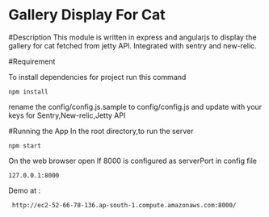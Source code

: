 # Gallery Display For Cat

#Description
 This module is written in express and angularjs to display the gallery for cat fetched from jetty API. Integrated  with sentry and new-relic.

#Requirement

To install dependencies for project run this command
```
npm install
```

rename the config/config.js.sample to config/config.js and update with your keys for Sentry,New-relic,Jetty API

#Running the App
In the root directory,to run the server

 ```
 npm start
 ```
 
On the web browser open
If 8000 is configured as serverPort in config file

 ```
 127.0.0.1:8000
 ```
 Demo at :
 ```
  http://ec2-52-66-78-136.ap-south-1.compute.amazonaws.com:8000/
  ```


